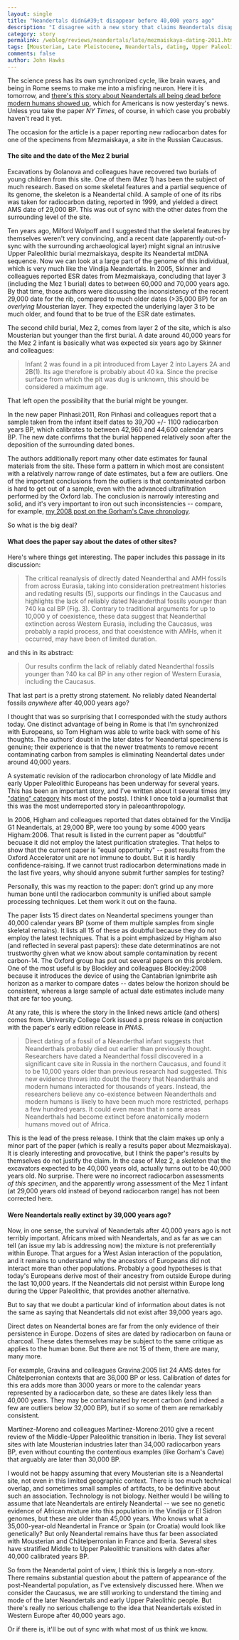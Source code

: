 ```yaml
---
layout: single 
title: "Neandertals didn&#39;t disappear before 40,000 years ago" 
description: "I disagree with a new story that claims Neandertals disappeared before 40,000 years ago." 
category: story
permalink: /weblog/reviews/neandertals/late/mezmaiskaya-dating-2011.html
tags: [Mousterian, Late Pleistocene, Neandertals, dating, Upper Paleolithic, Europe, Chatelperronian] 
comments: false 
author: John Hawks 
---
```



The science press has its own synchronized cycle, like brain waves, and being in Rome seems to make me into a misfiring neuron. Here it is tomorrow, and <a href="http://www.nytimes.com/2011/05/10/science/10neanderthal.html">there's this story about Neandertals all being dead before modern humans showed up</a>, which for Americans is now yesterday's news. Unless you take the paper <i>NY Times</i>, of course, in which case you probably haven't read it yet.  

The occasion for the article is a paper reporting new radiocarbon dates for one of the specimens from Mezmaiskaya, a site in the Russian Caucasus. 



<h4>The site and the date of the Mez 2 burial</h4>

Excavations by Golanova and colleagues have recovered two burials of young children from this site. One of them (Mez 1) has been the subject of much research. Based on some skeletal features and a partial sequence of its genome, the skeleton is a Neandertal child. A sample of one of its ribs was taken for radiocarbon dating, reported in 1999, and yielded a direct AMS date of 29,000 BP. This was out of sync with the other dates from the surrounding level of the site. 

Ten years ago, Milford Wolpoff and I suggested that the skeletal features by themselves weren't very convincing, and a recent date (apparently out-of-sync with the surrounding archaeological layer) might signal an intrusive Upper Paleolithic burial <bib>mezmaiskaya</bib>, despite its Neandertal mtDNA sequence. Now we can look at a large part of the genome of this individual, which is very much like the Vindija Neandertals. In 2005, Skinner and colleagues reported ESR dates from Mezmaiskaya, concluding that layer 3 (including the Mez 1 burial) dates to between 60,000 and 70,000 years ago. By that time, those authors were discussing the inconsistency of the recent 29,000 date for the rib, compared to much older dates (>35,000 BP) for an <i>overlying</i> Mousterian layer. They expected the underlying layer 3 to be much older, and found that to be true of the ESR date estimates. 

The second child burial, Mez 2, comes from layer 2 of the site, which is also Mousterian but younger than the first burial. A date around 40,000 years for the Mez 2 infant is basically what was expected six years ago by Skinner and colleagues: 

<blockquote>Infant 2 was found in a pit introduced from Layer 2 into Layers 2A and 2B(1). Its age therefore is probably about 40 ka. Since the precise surface from which the pit was dug is unknown, this should be considered a maximum age.</blockquote>

That left open the possibility that the burial might be younger.

In the new paper <bib>Pinhasi:2011</bib>, Ron Pinhasi and colleagues report that a sample taken from the infant itself dates to 39,700 +/- 1100 radiocarbon years BP, which calibrates to between 42,960 and 44,600 calendar years BP. The new date confirms that the burial happened relatively soon after the deposition of the surrounding dated bones. 

The authors additionally report many other date estimates for faunal materials from the site. These form a pattern in which most are consistent with a relatively narrow range of date estimates, but a few are outliers. One of the important conclusions from the outliers is that contaminated carbon is hard to get out of a sample, even with the advanced ultrafiltration performed by the Oxford lab. The conclusion is narrowly interesting and solid, and it's very important to iron out such inconsistencies -- compare, for example, <a href="http://johnhawks.net/weblog/reviews/neandertals/gorhams_28000_date_2006.html">my 2008 post on the Gorham's Cave chronology</a>. 



So what is the big deal? 



<h4>What does the paper say about the dates of other sites?</h4>

Here's where things get interesting. The paper includes this passage in its discussion: 

<blockquote>The critical reanalysis of directly dated Neanderthal and AMH fossils from across Eurasia, taking into consideration pretreatment histories and redating results (5), supports our findings in the Caucasus and highlights the lack of reliably dated Neanderthal fossils younger than ?40 ka cal BP (Fig. 3). Contrary to traditional arguments for up to 10,000 y of coexistence, these data suggest that Neanderthal extinction across Western Eurasia, including the Caucasus, was probably a rapid process, and that coexistence with AMHs, when it occurred, may have been of limited duration. </blockquote>

and this in its abstract: 

<blockquote>Our results confirm the lack of reliably dated Neanderthal fossils younger than ?40 ka cal BP in any other region of Western Eurasia, including the Caucasus.</blockquote>

That last part is a pretty strong statement. No reliably dated Neandertal fossils <i>anywhere</i> after 40,000 years ago? 

I thought that was so surprising that I corresponded with the study authors today. One distinct advantage of being in Rome is that I'm synchronized with Europeans, so Tom Higham was able to write back with some of his thoughts. The authors' doubt in the later dates for Neandertal specimens is genuine; their experience is that the newer treatments to remove recent contaminating carbon from samples is eliminating Neandertal dates under around 40,000 years. 

A systematic revision of the radiocarbon chronology of late Middle and early Upper Paleolithic Europeans has been underway for several years. This has been an important story, and I've written about it several times (my <a href="http://johnhawks.net/taxonomy/term/51">"dating" category</a> hits most of the posts). I think I once told a journalist that this was the most underreported story in paleoanthropology. 

In 2006, Higham and colleagues reported that dates obtained for the Vindija G1 Neandertals, at 29,000 BP, were too young by some 4000 years <bib>Higham:2006</bib>. That result is listed in the current paper as "doubtful" becuase it did not employ the latest purification strategies. That helps to show that the current paper is "equal opportunity" -- past results from the Oxford Accelerator unit are not immune to doubt. But it is hardly confidence-raising. If we cannot trust radiocarbon determinations made in the last five years, why should anyone submit further samples for testing? 

Personally, this was my reaction to the paper: don't grind up any more human bone until the radiocarbon community is unified about sample processing techniques. Let them work it out on the fauna. 

The paper lists 15 direct dates on Neandertal specimens younger than 40,000 calendar years BP (some of them multiple samples from single skeletal remains). It lists all 15 of these as doubtful because they do not employ the latest techniques. That is a point emphasized by Higham also (and reflected in several past papers): these date determinatinos are not trustworthy given what we know about sample contamination by recent carbon-14. The Oxford group has put out several papers on this problem. One of the most useful is by Blockley and colleagues <bib>Blockley:2008</bib> because it introduces the device of using the Cantabrian Ignimbrite ash horizon as a marker to compare dates -- dates below the horizon should be consistent, whereas a large sample of actual date estimates include many that are far too young. 

At any rate, this is where the story in the linked news article (and others) comes from. University College Cork issued a press release in conjuction with the paper's early edition release in <i>PNAS</i>. 

<blockquote>Direct dating of a fossil of a Neanderthal infant suggests that Neanderthals probably died out earlier than previously thought. Researchers have dated a Neanderthal fossil discovered in a significant cave site in Russia in the northern Caucasus, and found it to be 10,000 years older than previous research had suggested. This new evidence throws into doubt the theory that Neanderthals and modern humans interacted for thousands of years. Instead, the researchers believe any co-existence between Neanderthals and modern humans is likely to have been much more restricted, perhaps a few hundred years. It could even mean that in some areas Neanderthals had become extinct before anatomically modern humans moved out of Africa.</blockquote>

This is the lead of the press release. I think that the claim makes up only a minor part of the paper (which is really a results paper about Mezmaiskaya). It is clearly interesting and provocative, but I think the paper's results by themselves do not justify the claim. In the case of Mez 2, a skeleton that the excavators expected to be 40,000 years old, actually turns out to be 40,000 years old. No surprise. There were no incorrect radiocarbon assessments <i>of this specimen</i>, and the apparently wrong assessment of the Mez 1 infant (at 29,000 years old instead of beyond radiocarbon range) has not been corrected here. 


<h4>Were Neandertals really extinct by 39,000 years ago?</h4>

Now, in one sense, the survival of Neandertals after 40,000 years ago is not terribly important. Africans mixed with Neandertals, and as far as we can tell (an issue my lab is addressing now) the mixture is not preferentially within Europe. That argues for a West Asian interaction of the population, and it remains to understand why the ancestors of Europeans did not interact more than other populations. Probably a good hypotheses is that today's Europeans derive most of their ancestry from outside Europe during the last 10,000 years. If the Neandertals did not persist within Europe long during the Upper Paleolithic, that provides another alternative. 

But to say that we doubt a particular kind of information about dates is not the same as saying that Neandertals did not exist after 39,000 years ago. 

Direct dates on Neandertal bones are far from the only evidence of their persistence in Europe. Dozens of sites are dated by radiocarbon on fauna or charcoal. These dates themselves may be subject to the same critique as applies to the human bone. But there are not 15 of them, there are many, many more. 

For example, Gravina and colleagues <bib>Gravina:2005</bib> list 24 AMS dates for Ch&acirc;telperronian contexts that are 36,000 BP or less. Calibration of dates for this era adds more than 3000 years or more to the calendar years represented by a radiocarbon date, so these are dates likely less than 40,000 years. They may be contaminated by recent carbon (and indeed a few are outliers below 32,000 BP), but if so some of them are remarkably consistent. 

Mart&iacute;nez-Moreno and colleagues <bib>Martinez-Moreno:2010</bib> give a recent review of the Middle-Upper Paleolithic transition in Iberia. They list several sites with late Mousterian industries later than 34,000 radiocarbon years BP, even without counting the contentious examples (like Gorham's Cave) that arguably are later than 30,000 BP. 

I would not be happy assuming that every Mousterian site is a Neandertal site, not even in this limited geographic context. There is too much technical overlap, and sometimes small samples of artifacts, to be definitive about such an association. Technology is not biology. Neither would I be willing to assume that late Neandertals are entirely Neandertal -- we see no genetic evidence of African mixture into this population in the Vindija or El Sidron genomes, but these are older than 45,000 years. Who knows what a 35,000-year-old Neandertal in France or Spain (or Croatia) would look like genetically? But only Neandertal remains have thus far been associated with Mousterian and Ch&acirc;telperronian in France and Iberia. Several sites have stratified Middle to Upper Paleolithic transitions with dates after 40,000 calibrated years BP. 

So from the Neandertal point of view, I think this is largely a non-story. There remains substantial question about the pattern of appearance of the post-Neandertal population, as I've extensively discussed here. When we consider the Caucasus, we are still working to understand the timing and mode of the later Neandertals and early Upper Paleolithic people. But there's really no serious challenge to the idea that Neandertals existed in Western Europe after 40,000 years ago. 

Or if there is, it'll be out of sync with what most of us think we know. 



